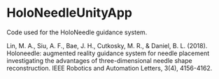 # HoloNeedleUnityApp
Code used for the HoloNeedle guidance system.

Lin, M. A., Siu, A. F., Bae, J. H., Cutkosky, M. R., & Daniel, B. L. (2018). Holoneedle: augmented reality guidance system for needle placement investigating the advantages of three-dimensional needle shape reconstruction. IEEE Robotics and Automation Letters, 3(4), 4156-4162.
